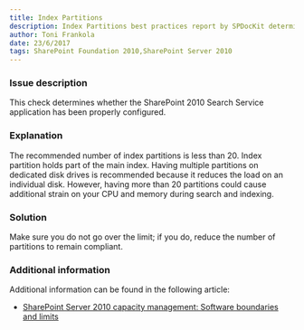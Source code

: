 ```yaml
---
title: Index Partitions
description: Index Partitions best practices report by SPDocKit determines whether the SharePoint 2010 Search Service application has been properly configured
author: Toni Frankola
date: 23/6/2017
tags: SharePoint Foundation 2010,SharePoint Server 2010
---
```

### Issue description
This check determines whether the SharePoint 2010 Search Service application has been properly configured.
### Explanation
The recommended number of index partitions is less than 20. Index partition holds part of the main index. Having multiple partitions on dedicated disk drives is recommended because it reduces the load on an individual disk. However, having more than 20 partitions could cause additional strain on your CPU and memory during search and indexing.
### Solution
Make sure you do not go over the limit; if you do, reduce the number of partitions to remain compliant.
### Additional information 
Additional information can be found in the following article:

* <a href="https://technet.microsoft.com/en-us/library/cc262787(v=office.14).aspx">SharePoint Server 2010 capacity management: Software boundaries and limits</a>
